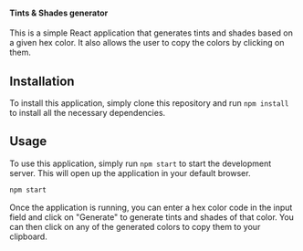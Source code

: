#### Tints & Shades generator

This is a simple React application that generates tints and shades based on a given hex color. It also allows the user to copy the colors by clicking on them.

## Installation

To install this application, simply clone this repository and run `npm install` to install all the necessary dependencies.

## Usage

To use this application, simply run `npm start` to start the development server. This will open up the application in your default browser.

```bash
npm start
```

Once the application is running, you can enter a hex color code in the input field and click on "Generate" to generate tints and shades of that color. You can then click on any of the generated colors to copy them to your clipboard.
